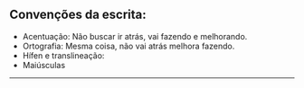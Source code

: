 ## Convenções da escrita:

- Acentuação: Não buscar ir atrás, vai fazendo e melhorando. 
- Ortografia: Mesma coisa, não vai atrás melhora fazendo. 
- Hífen e translineação: 
- Maiúsculas
---
